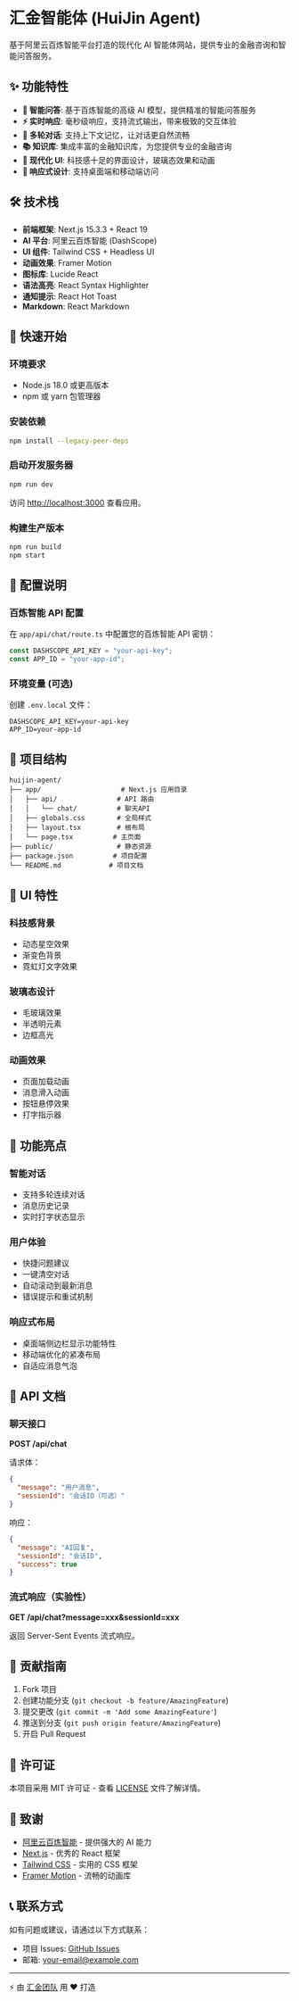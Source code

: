 # 汇金智能体 (HuiJin Agent)

基于阿里云百炼智能平台打造的现代化 AI 智能体网站，提供专业的金融咨询和智能问答服务。

## ✨ 功能特性

- **🤖 智能问答**: 基于百炼智能的高级 AI 模型，提供精准的智能问答服务
- **⚡ 实时响应**: 毫秒级响应，支持流式输出，带来极致的交互体验
- **🔄 多轮对话**: 支持上下文记忆，让对话更自然流畅
- **📚 知识库**: 集成丰富的金融知识库，为您提供专业的金融咨询
- **🎨 现代化 UI**: 科技感十足的界面设计，玻璃态效果和动画
- **📱 响应式设计**: 支持桌面端和移动端访问

## 🛠️ 技术栈

- **前端框架**: Next.js 15.3.3 + React 19
- **AI 平台**: 阿里云百炼智能 (DashScope)
- **UI 组件**: Tailwind CSS + Headless UI
- **动画效果**: Framer Motion
- **图标库**: Lucide React
- **语法高亮**: React Syntax Highlighter
- **通知提示**: React Hot Toast
- **Markdown**: React Markdown

## 🚀 快速开始

### 环境要求

- Node.js 18.0 或更高版本
- npm 或 yarn 包管理器

### 安装依赖

```bash
npm install --legacy-peer-deps
```

### 启动开发服务器

```bash
npm run dev
```

访问 [http://localhost:3000](http://localhost:3000) 查看应用。

### 构建生产版本

```bash
npm run build
npm start
```

## 🔧 配置说明

### 百炼智能 API 配置

在 `app/api/chat/route.ts` 中配置您的百炼智能 API 密钥：

```typescript
const DASHSCOPE_API_KEY = "your-api-key";
const APP_ID = "your-app-id";
```

### 环境变量 (可选)

创建 `.env.local` 文件：

```env
DASHSCOPE_API_KEY=your-api-key
APP_ID=your-app-id
```

## 📁 项目结构

```
huijin-agent/
├── app/                    # Next.js 应用目录
│   ├── api/               # API 路由
│   │   └── chat/          # 聊天API
│   ├── globals.css        # 全局样式
│   ├── layout.tsx         # 根布局
│   └── page.tsx          # 主页面
├── public/                # 静态资源
├── package.json          # 项目配置
└── README.md            # 项目文档
```

## 🎨 UI 特性

### 科技感背景

- 动态星空效果
- 渐变色背景
- 霓虹灯文字效果

### 玻璃态设计

- 毛玻璃效果
- 半透明元素
- 边框高光

### 动画效果

- 页面加载动画
- 消息滑入动画
- 按钮悬停效果
- 打字指示器

## 🌟 功能亮点

### 智能对话

- 支持多轮连续对话
- 消息历史记录
- 实时打字状态显示

### 用户体验

- 快捷问题建议
- 一键清空对话
- 自动滚动到最新消息
- 错误提示和重试机制

### 响应式布局

- 桌面端侧边栏显示功能特性
- 移动端优化的紧凑布局
- 自适应消息气泡

## 🔗 API 文档

### 聊天接口

**POST /api/chat**

请求体：

```json
{
  "message": "用户消息",
  "sessionId": "会话ID（可选）"
}
```

响应：

```json
{
  "message": "AI回复",
  "sessionId": "会话ID",
  "success": true
}
```

### 流式响应（实验性）

**GET /api/chat?message=xxx&sessionId=xxx**

返回 Server-Sent Events 流式响应。

## 🤝 贡献指南

1. Fork 项目
2. 创建功能分支 (`git checkout -b feature/AmazingFeature`)
3. 提交更改 (`git commit -m 'Add some AmazingFeature'`)
4. 推送到分支 (`git push origin feature/AmazingFeature`)
5. 开启 Pull Request

## 📄 许可证

本项目采用 MIT 许可证 - 查看 [LICENSE](LICENSE) 文件了解详情。

## 🙏 致谢

- [阿里云百炼智能](https://bailian.console.aliyun.com/) - 提供强大的 AI 能力
- [Next.js](https://nextjs.org/) - 优秀的 React 框架
- [Tailwind CSS](https://tailwindcss.com/) - 实用的 CSS 框架
- [Framer Motion](https://www.framer.com/motion/) - 流畅的动画库

## 📞 联系方式

如有问题或建议，请通过以下方式联系：

- 项目 Issues: [GitHub Issues](https://github.com/your-username/huijin-agent/issues)
- 邮箱: your-email@example.com

---

⚡ 由 [汇金团队](https://github.com/your-organization) 用 ❤️ 打造
